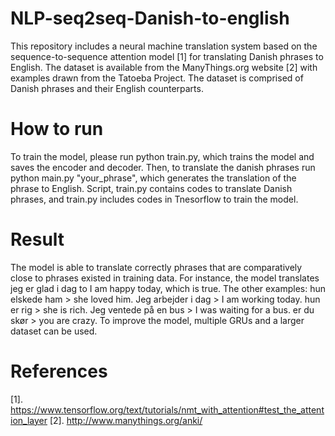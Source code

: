 # NLP-seq2seq-Danish-to-english
This repository includes a neural machine translation system based on the sequence-to-sequence attention model [1] for translating Danish phrases to English. 
The dataset is available from the ManyThings.org website [2] with examples drawn from the Tatoeba Project. 
The dataset is comprised of Danish phrases and their English counterparts. 
# How to run 
To train the model, please run python train.py, which trains the model and saves the encoder and decoder. 
Then, to translate the danish phrases run python main.py "your_phrase", which generates the translation of the phrase to English. 
Script, train.py contains codes to translate Danish phrases, and train.py includes codes in Tnesorflow to train the model. 
# Result
The model is able to translate correctly phrases that are comparatively close to phrases existed in training data. 
For instance, the model translates jeg er glad i dag to I am happy today, which is true. The other examples: 
hun elskede ham > she loved him.
Jeg arbejder i dag > I am working today.
hun er rig > she is rich.
Jeg ventede på en bus > I was waiting for a bus. 
er du skør > you are crazy. 
To improve the model, multiple GRUs and a larger dataset can be used.  
# References
[1]. https://www.tensorflow.org/text/tutorials/nmt_with_attention#test_the_attention_layer
[2]. http://www.manythings.org/anki/
